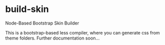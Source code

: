 # build-skin
Node-Based Bootstrap Skin Builder

This is a bootstrap-based less compiler, where you can generate css from theme folders. Further documentation soon...

